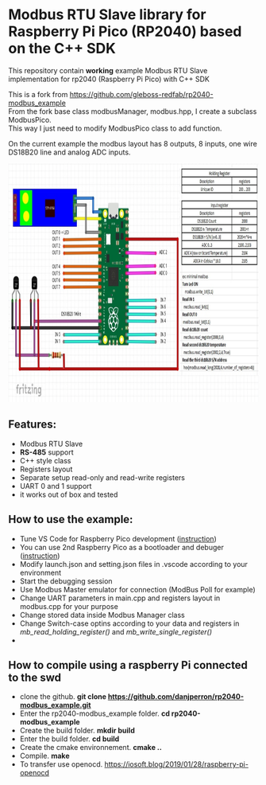 # Modbus RTU Slave library for Raspberry Pi Pico (RP2040) based on the C++ SDK
This repository contain **working** example Modbus RTU Slave implementation for rp2040 (Raspberry Pi Pico) with C++ SDK

This is a fork from https://github.com/gleboss-redfab/rp2040-modbus_example<br>
From the fork base class modbusManager, modbus.hpp,  I create a subclass ModbusPico.<br>
This way I just need to modify ModbusPico class to add function.<br>

On the current example the modbus layout has 8 outputs, 8 inputs, one wire DS18B20 line and analog ADC inputs.<br>

<img src="PicoModbusLayout.jpg" height=480>


## Features:
- Modbus RTU Slave
- **RS-485** support
- C++ style class 
- Registers layout
- Separate setup read-only and read-write registers
- UART 0 and 1 support
- it works out of box and tested


## How to use the example:
- Tune VS Code for Raspberry Pico development ([instruction](https://www.youtube.com/watch?v=B5rQSoOmR5w))
- You can use 2nd Raspberry Pico as a bootloader and debuger ([instruction](https://www.youtube.com/watch?v=jnC5LrTx470))
- Modify launch.json and setting.json files in .vscode according to your environment
- Start the debugging session 
- Use Modbus Master emulator for connection (ModBus Poll for example)
- Change UART parameters in main.cpp and registers layout in modbus.cpp for your purpose
- Change stored data inside Modbus Manager class
- Change Switch-case optins according to your data and registers in *mb_read_holding_register()* and *mb_write_single_register()*
- 
## How to compile using a raspberry Pi connected to the swd
-  clone the github.  <b>git clone https://github.com/danjperron/rp2040-modbus_example.git</b><br>
-  Enter the  rp2040-modbus_example folder.   <b>cd rp2040-modbus_example</b><br>
-  Create the build folder.   <b>mkdir build</b><br>
-  Enter the build folder.     <b>cd build</b><br>
-  Create the cmake environnement.     <b>cmake ..</b>
-  Compile.       <b>make</b><br>
-  To transfer use openocd.  https://iosoft.blog/2019/01/28/raspberry-pi-openocd <br>

